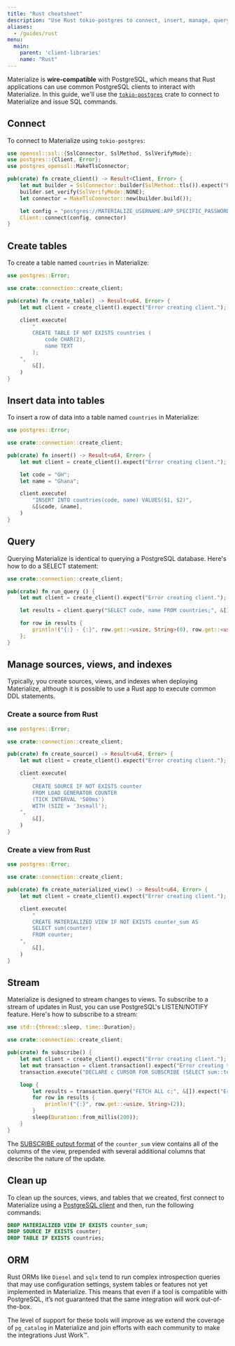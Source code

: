 ```yaml
---
title: "Rust cheatsheet"
description: "Use Rust tokio-postgres to connect, insert, manage, query and stream from Materialize."
aliases:
  - /guides/rust
menu:
  main:
    parent: 'client-libraries'
    name: "Rust"
---
```


Materialize is **wire-compatible** with PostgreSQL, which means that Rust applications can use common PostgreSQL clients to interact with Materialize. In this guide, we'll use the [`tokio-postgres`](https://docs.rs/tokio-postgres/0.7.2/tokio_postgres/) crate to connect to Materialize and issue SQL commands.

## Connect

To connect to Materialize using `tokio-postgres`:

```rust
use openssl::ssl::{SslConnector, SslMethod, SslVerifyMode};
use postgres::{Client, Error};
use postgres_openssl::MakeTlsConnector;

pub(crate) fn create_client() -> Result<Client, Error> {
    let mut builder = SslConnector::builder(SslMethod::tls()).expect("Error creating builder.");
    builder.set_verify(SslVerifyMode::NONE);
    let connector = MakeTlsConnector::new(builder.build());

    let config = "postgres://MATERIALIZE_USERNAME:APP_SPECIFIC_PASSWORD@MATERIALIZE_HOST:6875/materialize?sslmode=require";
    Client::connect(config, connector)
}
```

## Create tables

To create a table named `countries` in Materialize:

```rust
use postgres::Error;

use crate::connection::create_client;

pub(crate) fn create_table() -> Result<u64, Error> {
    let mut client = create_client().expect("Error creating client.");

    client.execute(
        "
        CREATE TABLE IF NOT EXISTS countries (
            code CHAR(2),
            name TEXT
        );
    ",
        &[],
    )
}
```

## Insert data into tables

To insert a row of data into a table named `countries` in Materialize:

```rust
use postgres::Error;

use crate::connection::create_client;

pub(crate) fn insert() -> Result<u64, Error> {
    let mut client = create_client().expect("Error creating client.");

    let code = "GH";
    let name = "Ghana";

    client.execute(
        "INSERT INTO countries(code, name) VALUES($1, $2)",
        &[&code, &name],
    )
}
```

## Query

Querying Materialize is identical to querying a PostgreSQL database. Here's how to do a SELECT statement:

```rust
use crate::connection::create_client;

pub(crate) fn run_query () {
    let mut client = create_client().expect("Error creating client.");

    let results = client.query("SELECT code, name FROM countries;", &[]).expect("Error running query.");

    for row in results {
        println!("{:} - {:}", row.get::<usize, String>(0), row.get::<usize, String>(1));
    };
}
```

## Manage sources, views, and indexes

Typically, you create sources, views, and indexes when deploying Materialize, although it is possible to use a Rust app to execute common DDL statements.

### Create a source from Rust

```rust
use postgres::Error;

use crate::connection::create_client;

pub(crate) fn create_source() -> Result<u64, Error> {
    let mut client = create_client().expect("Error creating client.");

    client.execute(
        "
        CREATE SOURCE IF NOT EXISTS counter
        FROM LOAD GENERATOR COUNTER
        (TICK INTERVAL '500ms')
        WITH (SIZE = '3xsmall');
    ",
        &[],
    )
}
```

### Create a view from Rust

```rust
use postgres::Error;

use crate::connection::create_client;

pub(crate) fn create_materialized_view() -> Result<u64, Error> {
    let mut client = create_client().expect("Error creating client.");

    client.execute(
        "
        CREATE MATERIALIZED VIEW IF NOT EXISTS counter_sum AS
        SELECT sum(counter)
        FROM counter;
    ",
        &[],
    )
}
```

## Stream

Materialize is designed to stream changes to views. To subscribe to a stream of updates in Rust, you can use PostgreSQL's LISTEN/NOTIFY feature. Here's how to subscribe to a stream:

```rust
use std::{thread::sleep, time::Duration};

use crate::connection::create_client;

pub(crate) fn subscribe() {
    let mut client = create_client().expect("Error creating client.");
    let mut transaction = client.transaction().expect("Error creating transaction.");
    transaction.execute("DECLARE c CURSOR FOR SUBSCRIBE (SELECT sum::text FROM counter_sum) WITH (SNAPSHOT = false);", &[]).expect("Error creating cursor.");

    loop {
        let results = transaction.query("FETCH ALL c;", &[]).expect("Error running fetch.");
        for row in results {
            println!("{:}", row.get::<usize, String>(2));
        }
        sleep(Duration::from_millis(200));
    }
}
```

The [SUBSCRIBE output format](/sql/subscribe/#output) of the `counter_sum` view contains all of the columns of the view, prepended with several additional columns that describe the nature of the update.

## Clean up

To clean up the sources, views, and tables that we created, first connect to Materialize using a [PostgreSQL client](/integrations/sql-clients/) and then, run the following commands:

```sql
DROP MATERIALIZED VIEW IF EXISTS counter_sum;
DROP SOURCE IF EXISTS counter;
DROP TABLE IF EXISTS countries;
```

## ORM

Rust ORMs like `Diesel` and `sqlx` tend to run complex introspection queries that may use configuration settings, system tables or features not yet implemented in Materialize. This means that even if a tool is compatible with PostgreSQL, it’s not guaranteed that the same integration will work out-of-the-box.

The level of support for these tools will improve as we extend the coverage of `pg_catalog` in Materialize and join efforts with each community to make the integrations Just Work™️.
